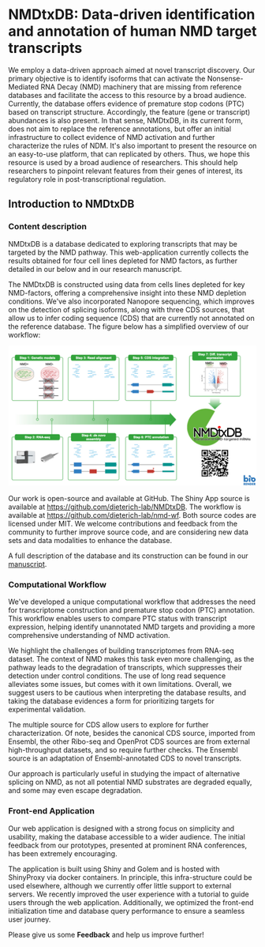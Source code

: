 # NMDtxDB: Data-driven identification and annotation of human NMD target transcripts

We employ a data-driven approach aimed at novel transcript discovery. Our primary objective is to identify isoforms that can activate the Nonsense-Mediated RNA Decay (NMD) machinery that are missing from reference databases and facilitate the access to this resource by a broad audience. Currently, the database offers evidence of premature stop codons (PTC) based on transcript structure. Accordingly, the feature (gene or transcript) abundances is also present. In that sense, NMDtxDB, in its current form, does not aim to replace the reference annotations, but offer an initial infrastructure to collect evidence of NMD activation and further characterize the rules of NDM. It's also important to present the resource on an easy-to-use platform, that can replicated by others. Thus, we hope this resource is used by a broad audience of researchers. This should help researchers to pinpoint relevant features from their genes of interest, its regulatory role in post-transcriptional regulation. 

## Introduction to NMDtxDB

### Content description

NMDtxDB is a database dedicated to exploring transcripts that may be targeted by the NMD pathway. This web-application currently collects the results obtained for four cell lines depleted for NMD factors, as further detailed in our below and in our research manuscript. 

The NMDtxDB is constructed using data from cells lines depleted for key NMD-factors, offering a comprehensive insight into these NMD depletion conditions. We've also incorporated Nanopore sequencing, which improves on the detection of splicing isoforms, along with three CDS sources, that allow us to infer coding sequence (CDS) that are currently not annotated on the reference database. The figure below has a simplified overview of our workflow:

![NMDtxDB Workflow](intro.jpeg)

Our work is open-source and available at GitHub. The Shiny App source is available at https://github.com/dieterich-lab/NMDtxDB. The workflow is available at https://github.com/dieterich-lab/nmd-wf. Both source codes are licensed under MIT.  We welcome contributions and feedback from the community to further improve  source code, and are considering new data sets and data modalities to enhance the database.   

A full description of the database and its construction can be found in our [manuscript](http://dx.doi.org/10.1261/rna.080066.124).

### Computational Workflow

We've developed a unique computational workflow that addresses the need for transcriptome construction and premature stop codon (PTC) annotation. This workflow enables users to compare PTC status with transcript expression, helping identify unannotated NMD targets and providing a more comprehensive understanding of NMD activation.

We highlight the challenges of building transcriptomes from RNA-seq dataset. The context of NMD makes this task even more challenging, as the pathway leads to the degradation of transcripts, which suppresses their detection under control conditions. The use of long read sequence alleviates some issues, but comes with it own limitations. Overall, we suggest users to be cautious when interpreting the database results, and taking the database evidences a form for prioritizing targets for experimental validation. 

The multiple source for CDS allow users to explore for further characterization. Of note, besides the canonical CDS source, imported from Ensembl, the other Ribo-seq and OpenProt CDS sources are from external high-throughput datasets, and so require further checks. The Ensembl source is an adaptation of Ensembl-annotated CDS to novel transcripts. 

Our approach is particularly useful in studying the impact of alternative splicing on NMD, as not all potential NMD substrates are degraded equally, and some may even escape degradation.

### Front-end Application

Our web application is designed with a strong focus on simplicity and usability, making the database accessible to a wider audience. The initial feedback from our prototypes, presented at prominent RNA conferences, has been extremely encouraging.

The application is built using Shiny and Golem and is hosted with ShinyProxy via docker containers. In principle, this infra-structure could be used elsewhere, although we currently offer little support to external servers. We recently improved the user experience with a tutorial to guide users through the web application. Additionally, we optimized the front-end initialization time and database query performance to ensure a seamless user journey.

Please give us some **Feedback** and help us improve further!

